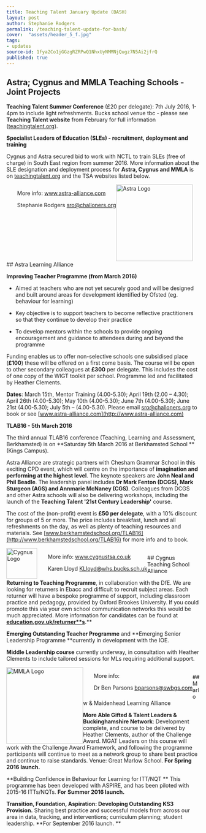 ```yaml
---
title: Teaching Talent January Update (BASH)
layout: post
author: Stephanie Rodgers
permalink: /teaching-talent-update-for-bash/
cover:  "assets/header_5_f.jpg"
tags:
- updates
source-id: 1fya2Co1jGGzgRZRPwQ1NhxUyNMMNjQugz7N5Ai2jfrQ
published: true
---
```


## Astra; Cygnus and MMLA Teaching Schools - Joint Projects

**Teaching Talent Summer Conference** (£20 per delegate): 7th July 2016, 1-4pm to include light refreshments.   Bucks school venue tbc - please see **Teaching Talent website** from February for full information ([teachingtalent.org](http://teachingtalent.org/)).

**Specialist Leaders of Education (SLEs) - recruitment, deployment and training**

Cygnus and Astra secured bid to work with NCTL to train SLEs (free of charge) in South East region from summer 2016.  More information about the SLE designation and deployment process for **Astra, Cygnus and MMLA** is on [teachingtalent.org](http://teachingtalent.org/) and the TSA websites listed below.

  <img src="{{ site.url }}/assets/posts/LqDiA9p6d78OQrJmjp6zA_img_0.png" alt="Astra Logo" style="width: 200px;"/>
  <div style="float: left; padding-left: 2em;">
    <p>More info: <a href="www.astra-alliance.com">www.astra-alliance.com</a></p>
    <p>Stephanie Rodgers  <a href="mailto:sro@challoners.org">sro@challoners.org</a></p>
  </div>

<br />
## Astra Learning Alliance

**Improving Teacher Programme (from March 2016)**

* Aimed at teachers who are not yet securely good and will be designed and built around areas for development identified by Ofsted (eg. behaviour for learning)

* Key objective is to support teachers to become reflective practitioners so that they continue to develop their practice 

* To develop mentors within the schools to provide ongoing encouragement and guidance to attendees during and beyond the programme 

Funding enables us to offer non-selective schools one subsidised place (**£100**) these will be offered on a first come basis.  The course will be open to other secondary colleagues at **£300** per delegate. This includes the cost of one copy of the WIGT toolkit per school.  Programme led and facilitated by Heather Clements.

**Dates**: March 15th, Mentor Training (4.00-5.30); April 19th (2.00 – 4.30); April 26th (4.00-5.30); May 10th (4.00-5.30); June 7th (4.00-5.30); June 21st (4.00-5.30); July 5th – (4.00-5.30).    Please email [sro@challoners.org](mailto:sro@challoners.org) to book or see [www.astra-alliance.com](http://www.astra-alliance.com)

**TLAB16 - 5th March 2016**

The third annual TLAB16 conference (Teaching, Learning and Assessment, Berkhamsted) is on **Saturday 5th March 2016 at Berkhamsted School **(Kings Campus).  

Astra Alliance are strategic partners with Chesham Grammar School in this exciting CPD event, which will centre on the importance of **imagination and performing at the highest level**.  The keynote speakers are **John Neal and Phil Beadle**. The leadership panel includes **Dr Mark Fenton (DCGS), Mark Sturgeon (AGS) and Annmarie McNaney (CGS)**. Colleagues from DCGS and other Astra schools will also be delivering workshops, including the launch of the **Teaching Talent '21st Century Leadership'** course.

The cost of the (non-profit) event is **£50 per delegate**, with a 10% discount for groups of 5 or more.  The price includes breakfast, lunch and all refreshments on the day, as well as plenty of teaching resources and materials.  See [www.berkhamstedschool.org/TLAB16](http://www.berkhamstedschool.org/TLAB16) for more info and to book.

<div>
  <img src="{{ site.url }}/assets/posts/LqDiA9p6d78OQrJmjp6zA_img_1.png" alt="Cygnus Logo" style="width: 80px; float: left;"/>
  <div style="float: left; padding-left: 2em;">
    <p>More info: <a href="www.cygnustsa.co.uk">www.cygnustsa.co.uk</a></p>
    <p>Karen Lloyd  <a href="mailto:KLloyd@whs.bucks.sch.uk">KLloyd@whs.bucks.sch.uk</a></p>
  </div>
</div>

<br />
## Cygnus Teaching School Alliance

**Returning to Teaching Programme**, in collaboration with the DfE. We are looking for returners in Ebacc and difficult to recruit subject areas. Each returner will have a bespoke programme of support, including classroom practice and pedagogy, provided by Oxford Brookes University. If you could promote this via your own school communication networks this would be much appreciated. More information for candidates can be found at **[education.gov.uk/returner**s](http://education.gov.uk/returners)**.**

**Emerging Outstanding Teacher Programme** and **Emerging Senior Leadership Programme **currently in development with the IOE.

**Middle Leadership course** currently underway, in consultation with Heather Clements to include tailored sessions for MLs requiring additional support. 

<div>
  <img src="{{ site.url }}/assets/posts/LqDiA9p6d78OQrJmjp6zA_img_2.png" alt="MMLA Logo" style="width: 200px; float: left;"/>
  <div style="float: left; padding-left: 2em;">
    <p>More info:</p>
    <p>Dr Ben Parsons  <a href="mailto:bparsons@swbgs.com">bparsons@swbgs.com</a></p>
  </div>
</div>

<br />
## Marlow & Maidenhead Learning Alliance

**More Able Gifted & Talent Leaders & Buckinghamshire Network**: Development complete, and course to be delivered by Heather Clements, author of the Challenge Award. MGAT Leaders on this course will work with the Challenge Award Framework, and following the programme participants will continue to meet as a network group to share best practice and continue to raise standards.  Venue: Great Marlow School. **For Spring 2016 launch.**

**Building Confidence in Behaviour for Learning for ITT/NQT ** This programme has been developed with ASPIRE, and has been piloted with 2015-16 ITTs/NQTs. **For** **Summer 2016 launch.**

**Transition, Foundation, Aspiration: Developing Outstanding KS3 Provision.** Sharing best practice and successful models from across our area in data, tracking, and interventions; curriculum planning; student leadership.  **For September 2016 launch. **
